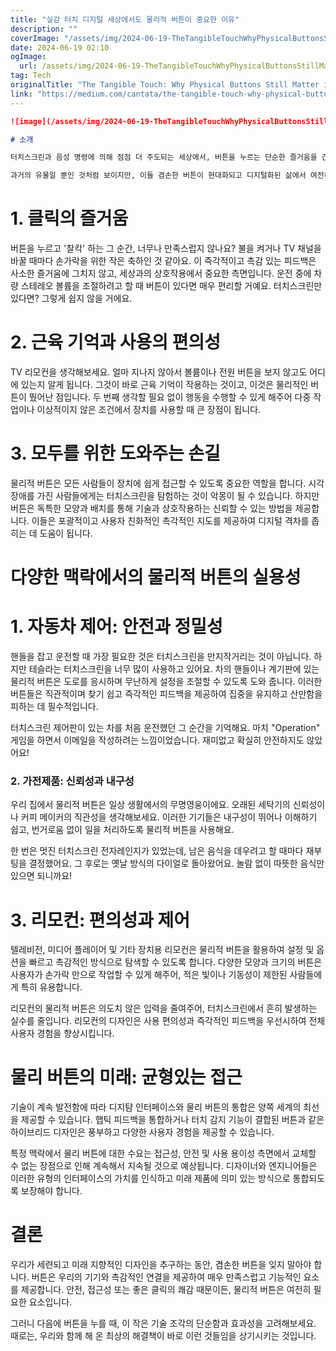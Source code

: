 ```yaml
---
title: "실감 터치 디지털 세상에서도 물리적 버튼이 중요한 이유"
description: ""
coverImage: "/assets/img/2024-06-19-TheTangibleTouchWhyPhysicalButtonsStillMatterinaDigitalWorld_0.png"
date: 2024-06-19 02:10
ogImage: 
  url: /assets/img/2024-06-19-TheTangibleTouchWhyPhysicalButtonsStillMatterinaDigitalWorld_0.png
tag: Tech
originalTitle: "The Tangible Touch: Why Physical Buttons Still Matter in a Digital World"
link: "https://medium.com/cantata/the-tangible-touch-why-physical-buttons-still-matter-in-a-digital-world-f51b46ba26cd"
---
```



```markdown
![image](/assets/img/2024-06-19-TheTangibleTouchWhyPhysicalButtonsStillMatterinaDigitalWorld_0.png)

# 소개

터치스크린과 음성 명령에 의해 점점 더 주도되는 세상에서, 버튼을 누르는 단순한 즐거움을 간과하기 쉽습니다. 자동차의 조향 휠 컨트롤에서 나오는 만족스러운 '딸깍' 소리나 전등 스위치의 탄탄한 느낌처럼, 물리적 버튼은 이길 수 없는 촉감 경험을 제공합니다.

과거의 유물일 뿐인 것처럼 보이지만, 이들 겸손한 버튼이 현대화되고 디지털화된 삶에서 여전히 상당한 가치를 지니는 이유를 알아봅시다. 촉감 요인: 왜 우리는 물리적 상호작용을 원하는가
```

<div class="content-ad"></div>

# 1. 클릭의 즐거움

버튼을 누르고 '찰칵' 하는 그 순간, 너무나 만족스럽지 않나요? 불을 켜거나 TV 채널을 바꿀 때마다 손가락을 위한 작은 축하인 것 같아요. 이 즉각적이고 촉감 있는 피드백은 사소한 즐거움에 그치지 않고, 세상과의 상호작용에서 중요한 측면입니다. 운전 중에 차량 스테레오 볼륨을 조절하려고 할 때 버튼이 있다면 매우 편리할 거예요. 터치스크린만 있다면? 그렇게 쉽지 않을 거에요.

# 2. 근육 기억과 사용의 편의성

TV 리모컨을 생각해보세요. 얼마 지나지 않아서 볼륨이나 전원 버튼을 보지 않고도 어디에 있는지 알게 됩니다. 그것이 바로 근육 기억이 작용하는 것이고, 이것은 물리적인 버튼이 뛌어난 점입니다. 두 번째 생각할 필요 없이 행동을 수행할 수 있게 해주어 다중 작업이나 이상적이지 않은 조건에서 장치를 사용할 때 큰 장점이 됩니다.

<div class="content-ad"></div>

# 3. 모두를 위한 도와주는 손길

물리적 버튼은 모든 사람들이 장치에 쉽게 접근할 수 있도록 중요한 역할을 합니다. 시각 장애를 가진 사람들에게는 터치스크린을 탐험하는 것이 악몽이 될 수 있습니다. 하지만 버튼은 독특한 모양과 배치를 통해 기술과 상호작용하는 신뢰할 수 있는 방법을 제공합니다. 이들은 포괄적이고 사용자 친화적인 촉각적인 지도를 제공하여 디지털 격차를 좁히는 데 도움이 됩니다.

# 다양한 맥락에서의 물리적 버튼의 실용성

# 1. 자동차 제어: 안전과 정밀성

<div class="content-ad"></div>

핸들을 잡고 운전할 때 가장 필요한 것은 터치스크린을 만지작거리는 것이 아닙니다. 하지만 테슬라는 터치스크린을 너무 많이 사용하고 있어요. 차의 핸들이나 계기판에 있는 물리적 버튼은 도로를 응시하며 무난하게 설정을 조절할 수 있도록 도와 줍니다. 이러한 버튼들은 직관적이며 찾기 쉽고 즉각적인 피드백을 제공하여 집중을 유지하고 산만함을 피하는 데 필수적입니다.

터치스크린 제어판이 있는 차를 처음 운전했던 그 순간을 기억해요. 마치 "Operation" 게임을 하면서 이메일을 작성하려는 느낌이었습니다. 재미없고 확실히 안전하지도 않았어요!

### 2. 가전제품: 신뢰성과 내구성

우리 집에서 물리적 버튼은 일상 생활에서의 무명영웅이에요. 오래된 세탁기의 신뢰성이나 커피 메이커의 직관성을 생각해보세요. 이러한 기기들은 내구성이 뛰어나 이해하기 쉽고, 번거로움 없이 일을 처리하도록 물리적 버튼을 사용해요.

<div class="content-ad"></div>

한 번은 멋진 터치스크린 전자레인지가 있었는데, 남은 음식을 데우려고 할 때마다 재부팅을 결정했어요. 그 후로는 옛날 방식의 다이얼로 돌아왔어요. 놀람 없이 따뜻한 음식만 있으면 되니까요!

# 3. 리모컨: 편의성과 제어

텔레비전, 미디어 플레이어 및 기타 장치용 리모컨은 물리적 버튼을 활용하여 설정 및 옵션을 빠르고 촉감적인 방식으로 탐색할 수 있도록 합니다. 다양한 모양과 크기의 버튼은 사용자가 손가락 만으로 작업할 수 있게 해주어, 적은 빛이나 기동성이 제한된 사람들에게 특히 유용합니다.

리모컨의 물리적 버튼은 의도치 않은 입력을 줄여주어, 터치스크린에서 흔히 발생하는 실수를 줄입니다. 리모컨의 디자인은 사용 편의성과 즉각적인 피드백을 우선시하여 전체 사용자 경험을 향상시킵니다.

<div class="content-ad"></div>

# 물리 버튼의 미래: 균형있는 접근

기술이 계속 발전함에 따라 디지턈 인터페이스와 물리 버튼의 통합은 양쪽 세계의 최선을 제공할 수 있습니다. 햅틱 피드백을 통합하거나 터치 감지 기능이 결합된 버튼과 같은 하이브리드 디자인은 풍부하고 다양한 사용자 경험을 제공할 수 있습니다.

특정 맥락에서 물리 버튼에 대한 수요는 접근성, 안전 및 사용 용이성 측면에서 교체할 수 없는 장점으로 인해 계속해서 지속될 것으로 예상됩니다. 디자이너와 엔지니어들은 이러한 유형의 인터페이스의 가치를 인식하고 미래 제품에 의미 있는 방식으로 통합되도록 보장해야 합니다.

# 결론

<div class="content-ad"></div>

우리가 세련되고 미래 지향적인 디자인을 추구하는 동안, 겸손한 버튼을 잊지 말아야 합니다. 버튼은 우리의 기기와 촉감적인 연결을 제공하여 매우 만족스럽고 기능적인 요소를 제공합니다. 안전, 접근성 또는 좋은 클릭의 쾌감 때문이든, 물리적 버튼은 여전히 필요한 요소입니다.

그러니 다음에 버튼을 누를 때, 이 작은 기술 조각의 단순함과 효과성을 고려해보세요. 때로는, 우리와 함께 해 온 최상의 해결책이 바로 이런 것들임을 상기시키는 것입니다.
